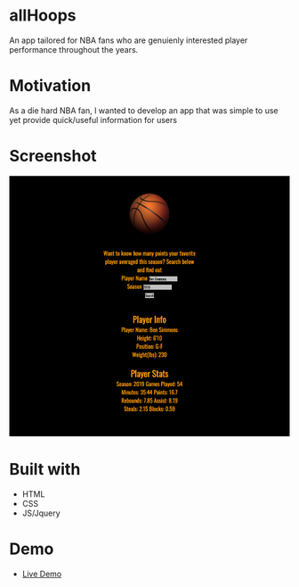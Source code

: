 # allHoops

An app tailored for NBA fans who are genuienly interested player performance throughout the years.

# Motivation

As a die hard NBA fan, I wanted to develop an app that was simple to use yet provide quick/useful information for users

# Screenshot

![sample](demo-pic.png)



# Built with

* HTML
* CSS
* JS/Jquery


# Demo

- [Live Demo](https://kurisuhehe.github.io/nba-app/)
